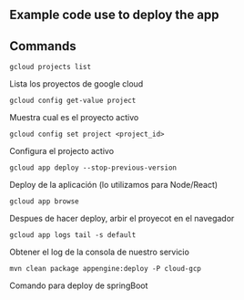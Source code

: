 ## Example code use to deploy the app

## Commands

```shell
gcloud projects list
```
Lista los proyectos de google cloud

```shell
gcloud config get-value project
```
Muestra cual es el proyecto activo

```shell
gcloud config set project <project_id>
```
Configura el projecto activo

```shell
gcloud app deploy --stop-previous-version 
```
Deploy de la aplicación (lo utilizamos para Node/React)

```shell
gcloud app browse
```
Despues de hacer deploy, arbir el proyecot en el navegador

```shell
gcloud app logs tail -s default
```
Obtener el log de la consola de nuestro servicio

```shell
mvn clean package appengine:deploy -P cloud-gcp
```
Comando para deploy de springBoot